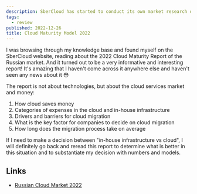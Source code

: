 ```yaml
---
description: SberCloud has started to conduct its own market research on cloud services.
tags:
  - review
published: 2022-12-26
title: Cloud Maturity Model 2022
---
```


I was browsing through my knowledge base and found myself on the SberCloud website, reading about the 2022 Cloud Maturity Report of the Russian market. And it turned out to be a very informative and interesting report! It's amazing that I haven't come across it anywhere else and haven't seen any news about it 😳

The report is not about technologies, but about the cloud services market and money:
1. How cloud saves money
2. Categories of expenses in the cloud and in-house infrastructure
3. Drivers and barriers for cloud migration
4. What is the key factor for companies to decide on cloud migration
5. How long does the migration process take on average

If I need to make a decision between "in-house infrastructure vs cloud", I will definitely go back and reread this report to determine what is better in this situation and to substantiate my decision with numbers and models.

## Links
- [Russian Cloud Market 2022](https://sbercloud.ru/ru/research/oblachnyj-rynok-rossii-2022)

